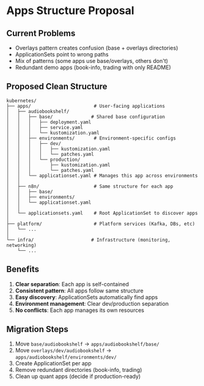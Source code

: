 # Apps Structure Proposal

## Current Problems
- Overlays pattern creates confusion (base + overlays directories)
- ApplicationSets point to wrong paths
- Mix of patterns (some apps use base/overlays, others don't)
- Redundant demo apps (book-info, trading with only README)

## Proposed Clean Structure

```
kubernetes/
├── apps/                       # User-facing applications
│   ├── audiobookshelf/
│   │   ├── base/              # Shared base configuration
│   │   │   ├── deployment.yaml
│   │   │   ├── service.yaml
│   │   │   └── kustomization.yaml
│   │   ├── environments/       # Environment-specific configs
│   │   │   ├── dev/
│   │   │   │   ├── kustomization.yaml
│   │   │   │   └── patches.yaml
│   │   │   └── production/
│   │   │       ├── kustomization.yaml
│   │   │       └── patches.yaml
│   │   └── applicationset.yaml # Manages this app across environments
│   │
│   ├── n8n/                    # Same structure for each app
│   │   ├── base/
│   │   ├── environments/
│   │   └── applicationset.yaml
│   │
│   └── applicationsets.yaml    # Root ApplicationSet to discover apps
│
├── platform/                   # Platform services (Kafka, DBs, etc)
│   └── ...
│
└── infra/                     # Infrastructure (monitoring, networking)
    └── ...
```

## Benefits
1. **Clear separation**: Each app is self-contained
2. **Consistent pattern**: All apps follow same structure
3. **Easy discovery**: ApplicationSets automatically find apps
4. **Environment management**: Clear dev/production separation
5. **No conflicts**: Each app manages its own resources

## Migration Steps
1. Move `base/audiobookshelf` → `apps/audiobookshelf/base/`
2. Move `overlays/dev/audiobookshelf` → `apps/audiobookshelf/environments/dev/`
3. Create ApplicationSet per app
4. Remove redundant directories (book-info, trading)
5. Clean up quant apps (decide if production-ready)